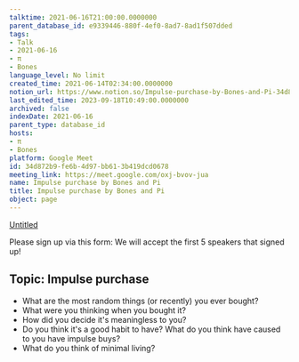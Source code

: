 ```yaml
---
talktime: 2021-06-16T21:00:00.0000000
parent_database_id: e9339446-880f-4ef0-8ad7-8ad1f507dded
tags:
- Talk
- 2021-06-16
- π
- Bones
language_level: No limit
created_time: 2021-06-14T02:34:00.0000000
notion_url: https://www.notion.so/Impulse-purchase-by-Bones-and-Pi-34d872b9fe6b4d97bb613b419dcd0678
last_edited_time: 2023-09-18T10:49:00.0000000
archived: false
indexDate: 2021-06-16
parent_type: database_id
hosts:
- π
- Bones
platform: Google Meet
id: 34d872b9-fe6b-4d97-bb61-3b419dcd0678
meeting_link: https://meet.google.com/oxj-bvov-jua
name: Impulse purchase by Bones and Pi
title: Impulse purchase by Bones and Pi
object: page
---
```


[Untitled](https://www.notion.so/cd877e06ad7149f69157f2c71bad5cca)   

Please sign up via this form:
We will accept the first  5 speakers  that signed up! 


## Topic: Impulse purchase

   - What are the most random things (or recently) you ever bought?
   - What were you thinking when you bought it?
   - How did you decide it's meaningless to you?
   - Do you think it's a good habit to have? What do you think have caused to you have impulse buys?
   - What do you think of minimal living?




